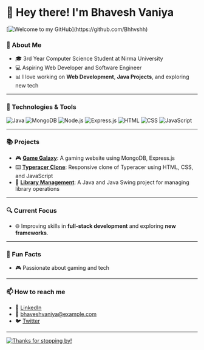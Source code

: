 # 👋 Hey there! I'm Bhavesh Vaniya

[![Welcome to my GitHub]([https://media.giphy.com/media/3o7aD2saalBwwftBIY/giphy.gif](https://i.giphy.com/media/v1.Y2lkPTc5MGI3NjExYjJ2Y29odWtrdWsyNXd4N3BqN2RwaXdjYnNicHA5dThkMmVobGxkcSZlcD12MV9pbnRlcm5hbF9naWZfYnlfaWQmY3Q9Zw/Cmr1OMJ2FN0B2/giphy.gif))](https://github.com/Bhhvshh)

### 🚀 About Me

- 🎓 3rd Year Computer Science Student at Nirma University
- 💻 Aspiring Web Developer and Software Engineer
- 📊 I love working on **Web Development**, **Java Projects**, and exploring new tech

---

### 🔧 Technologies & Tools

![Java](https://img.shields.io/badge/Java-ED8B00?style=for-the-badge&logo=java&logoColor=white)
![MongoDB](https://img.shields.io/badge/MongoDB-4EA94B?style=for-the-badge&logo=mongodb&logoColor=white)
![Node.js](https://img.shields.io/badge/Node.js-43853D?style=for-the-badge&logo=node-dot-js&logoColor=white)
![Express.js](https://img.shields.io/badge/Express.js-000000?style=for-the-badge&logo=express&logoColor=white)
![HTML](https://img.shields.io/badge/HTML5-E34F26?style=for-the-badge&logo=html5&logoColor=white)
![CSS](https://img.shields.io/badge/CSS3-1572B6?style=for-the-badge&logo=css3&logoColor=white)
![JavaScript](https://img.shields.io/badge/JavaScript-F7DF1E?style=for-the-badge&logo=javascript&logoColor=black)

---

### 📚 Projects

- 🎮 **[Game Galaxy](https://github.com/BhaveshVaniya/GameGalaxy)**: A gaming website using MongoDB, Express.js
- ⌨️ **[Typeracer Clone](https://github.com/BhaveshVaniya/TyperacerClone)**: Responsive clone of Typeracer using HTML, CSS, and JavaScript
- 📖 **[Library Management](https://github.com/BhaveshVaniya/LibraryManagement)**: A Java and Java Swing project for managing library operations

---

### 🔍 Current Focus

- 🌐 Improving skills in **full-stack development** and exploring **new frameworks**.

---

### 🌱 Fun Facts

- 🎮 Passionate about gaming and tech


---

### 📫 How to reach me

- 💼 [LinkedIn]()
- 📧 bhaveshvaniya@example.com
- 🐦 [Twitter]()

---

[![Thanks for stopping by!](https://media.giphy.com/media/26n7b7PjSOZJwVCmY/giphy.gif)](https://github.com/BhaveshVaniya)
